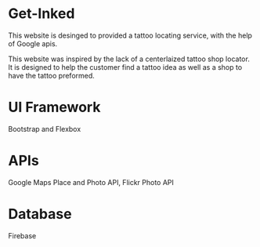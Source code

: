 # Get-Inked

This website is desinged to provided a tattoo locating service, with the help of Google apis.

This website was inspired by the lack of a centerlaized tattoo shop locator. It is designed to help the customer find a tattoo idea as well as a shop to have the 
tattoo preformed.

# UI Framework

Bootstrap and Flexbox

# APIs

Google Maps Place and Photo API, Flickr Photo API

# Database

Firebase
